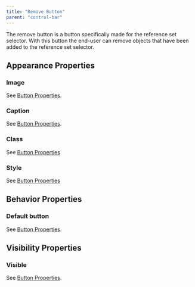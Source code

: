 ```yaml
---
title: "Remove Button"
parent: "control-bar"
---
```

The remove button is a button specifically made for the reference set selector. With this button the end-user can remove objects that have been added to the reference set selector.

## Appearance Properties

### Image

See [Button Properties](button-properties).

### Caption

See [Button Properties](button-properties).

### Class

See [Button Properties](button-properties)

### Style

See [Button Properties](button-properties)

## Behavior Properties

### Default button

See [Button Properties](button-properties).

## Visibility Properties

### Visible

See [Button Properties](button-properties).
